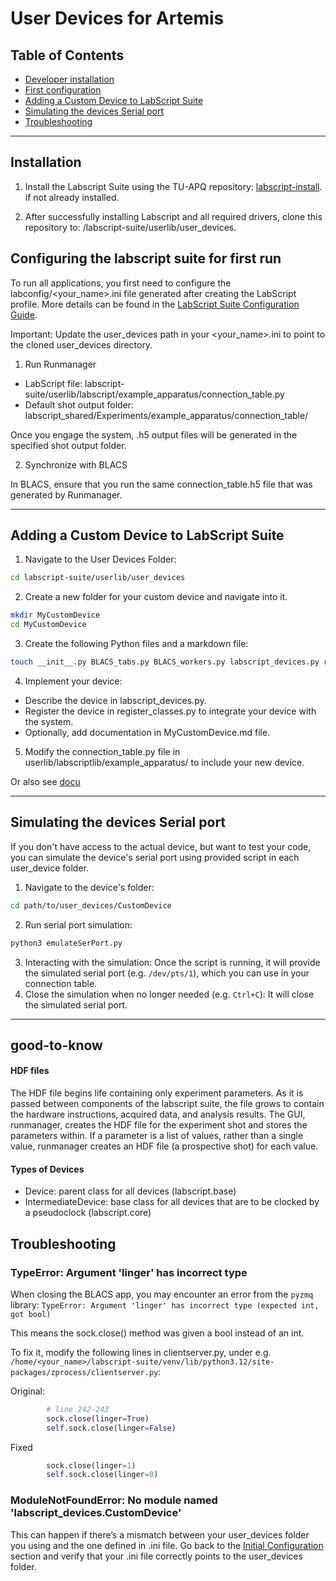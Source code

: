 # User Devices for Artemis 

## Table of Contents
- [Developer installation](#developer-installation)
- [First configuration](#configuring-the-labscript-suite-for-first-run)
- [Adding a Custom Device to LabScript Suite](#adding-a-custom-device-to-labscript-suite)
- [Simulating the devices Serial port](#simulating-the-devices-serial-port)
- [Troubleshooting](#Troubleshooting)

---

## Installation
1. Install the Labscript Suite using the TU-APQ repository:  [labscript-install](https://github.com/TU-Darmstadt-APQ/labscript-install).
if not already installed. 

2. After successfully installing Labscript and all required drivers,
clone this repository to: /labscript-suite/userlib/user_devices.

## Configuring the labscript suite for first run
To run all applications, you first need to configure the labconfig/<your_name>.ini 
file generated after creating the LabScript profile. 
More details can be found in the [LabScript Suite Configuration Guide](https://labscriptsuite.org/en/latest/setup/configuration/).

Important:
Update the user_devices path in your <your_name>.ini to point to the 
cloned user_devices directory. 

1. Run Runmanager

- LabScript file: labscript-suite/userlib/labscript/example_apparatus/connection_table.py
- Default shot output folder: labscript_shared/Experiments/example_apparatus/connection_table/

Once you engage the system, .h5 output files will be generated in the specified shot output folder.

2. Synchronize with BLACS

In BLACS, ensure that you run the same connection_table.h5 file that was generated by Runmanager.

---
## Adding a Custom Device to LabScript Suite

1. Navigate to the User Devices Folder: 
```bash 
cd labscript-suite/userlib/user_devices
```
2. Create a new folder for your custom device and navigate into it.
```bash
mkdir MyCustomDevice
cd MyCustomDevice
```

3. Create the following Python files and a markdown file:
``` bash
touch __init__.py BLACS_tabs.py BLACS_workers.py labscript_devices.py register_classes.py MyCustomDevice.md
```

4. Implement your device:

- Describe the device in labscript_devices.py.
- Register the device in register_classes.py to integrate your device with the system.
- Optionally, add documentation in MyCustomDevice.md file.

5. Modify the connection_table.py file in userlib/labscriptlib/example_apparatus/ 
to include your new device.

Or also see [docu](https://github.com/labscript-suite/blacs/blob/master/docs/How%20to%20add%20a%20new%20device/main.pdf)

---

## Simulating the devices Serial port
If you don't have access to the actual device, but want to test your code, 
you can simulate the device's serial port using provided script in each user_device folder. 

1. Navigate to the device's folder:
```bash
cd path/to/user_devices/CustomDevice
```
2. Run serial port simulation:
```bash 
python3 emulateSerPort.py
```
3. Interacting with the simulation: Once the script is running, it will provide the simulated serial port (e.g. `/dev/pts/1`), which you can use in your connection table. 
4. Close the simulation when no longer needed (e.g. `Ctrl+C`): It will close the simulated serial port. 

---
## good-to-know
#### HDF files
 The HDF file begins life containing only experiment parameters. As it is passed between components of the labscript suite, 
 the file grows to contain the hardware instructions, acquired data, and analysis results. 
 The GUI, runmanager, creates the HDF file for the experiment shot and stores the parameters within. 
 If a parameter is a list of values, rather than a single value, 
 runmanager creates an HDF file (a prospective shot) for each value.

#### Types of Devices
- Device: parent class for all devices (labscript.base)
- IntermediateDevice: base class for all devices that are to be clocked 
by a pseudoclock (labscript.core)

## Troubleshooting
### TypeError: Argument 'linger' has incorrect type
When closing the BLACS app, you may encounter an error from the `pyzmq` library:
`TypeError: Argument 'linger' has incorrect type (expected int, got bool)`

This means the sock.close() method was given a bool instead of an int.

To fix it, modify the following lines in clientserver.py, under e.g.
`/home/<your_name>/labscript-suite/venv/lib/python3.12/site-packages/zprocess/clientserver.py`:

Original:
```python
        # line 242-243
        sock.close(linger=True) 
        self.sock.close(linger=False)
```
Fixed
```python
        sock.close(linger=1)
        self.sock.close(linger=0)
```

### ModuleNotFoundError: No module named 'labscript_devices.CustomDevice'
This can happen if there’s a mismatch between your user_devices 
folder you using and the one defined in .ini file. Go back to the 
[Initial Configuration](#configuring-the-labscript-suite-for-first-run) 
section and verify that your .ini file correctly points to the user_devices folder.






